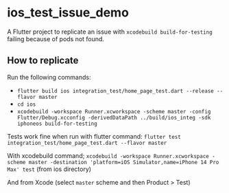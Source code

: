 # ios_test_issue_demo

A Flutter project to replicate an issue with `xcodebuild build-for-testing` failing because of
pods not found.

## How to replicate

Run the following commands:

- `flutter build ios integration_test/home_page_test.dart --release --flavor master`
- `cd ios`
- `xcodebuild -workspace Runner.xcworkspace -scheme master -config Flutter/Debug.xcconfig -derivedDataPath ../build/ios_integ -sdk iphoneos build-for-testing`

Tests work fine when run with flutter command: `flutter test integration_test/home_page_test.dart --flavor master`

With xcodebuild command; `xcodebuild -workspace Runner.xcworkspace -scheme master -destination 'platform=iOS Simulator,name=iPhone 14 Pro Max' test` (from ios directory)

And from Xcode (select `master` scheme and then Product > Test)
